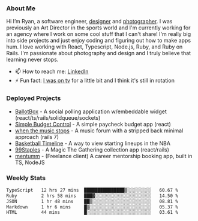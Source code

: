 ### About Me
Hi I’m Ryan, a software engineer, [designer](https://www.denvermullets.com/video) and [photographer](https://www.denvermullets.com/). I was previously an Art Director in the sports world and I'm currently working for an agency where I work on some cool stuff that I can't share! I'm really big into side projects and just enjoy coding and figuring out how to make apps hum. I love working with React, Typescript, Node.js, Ruby, and Ruby on Rails. I'm passionate about photography and design and I truly believe that learning never stops.

- 📫 How to reach me: [LinkedIn](https://www.linkedin.com/in/ryanvaznis)
- ⚡ Fun fact: [I was on tv](https://vimeo.com/381425882) for a little bit and I think it's still in rotation

### Deployed Projects
- [BallotBox](https://voteballotbox.com/) - A social polling application w/embeddable widget (react/ts/rails/solidqueue/sockets)
- [Simple Budget Control](https://simplebudgetcontrol.com/) - A simple paycheck budget app (react)
- [when the music stops](https://whenthemusicstops.net) - A music forum with a stripped back minimal approach (rails 7)
- [Basketball Timeline](https://basketball-timeline.com/?team=PHO&year=2023) - A way to view starting lineups in the NBA
- [99Staples](https://www.99staples.com/collections/denvermullets/9) - A Magic The Gathering collection app (react/rails)
- [mentumm](https://portal.mentumm.com/) - (Freelance client) A career mentorship booking app, built in TS, NodeJS

### Weekly Stats
<!--START_SECTION:waka-->

```txt
TypeScript   12 hrs 27 mins  ███████████████▒░░░░░░░░░   60.67 %
Ruby         2 hrs 58 mins   ███▓░░░░░░░░░░░░░░░░░░░░░   14.50 %
JSON         1 hr 48 mins    ██▒░░░░░░░░░░░░░░░░░░░░░░   08.81 %
Markdown     1 hr 6 mins     █▒░░░░░░░░░░░░░░░░░░░░░░░   05.37 %
HTML         44 mins         █░░░░░░░░░░░░░░░░░░░░░░░░   03.61 %
```

<!--END_SECTION:waka-->
